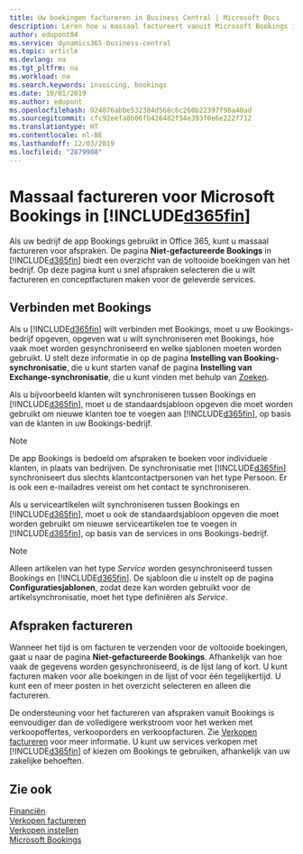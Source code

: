 ```yaml
---
title: Uw boekingen factureren in Business Central | Microsoft Docs
description: Leren hoe u massaal factureert vanuit Microsoft Bookings in Business Central.
author: edupont04
ms.service: dynamics365-business-central
ms.topic: article
ms.devlang: na
ms.tgt_pltfrm: na
ms.workload: na
ms.search.keywords: invoicing, bookings
ms.date: 10/01/2019
ms.author: edupont
ms.openlocfilehash: 924876abbe532384d568c6c260b22397f98a40ad
ms.sourcegitcommit: cfc92eefa8b06fb426482f54e393f0e6e222f712
ms.translationtype: HT
ms.contentlocale: nl-BE
ms.lasthandoff: 12/03/2019
ms.locfileid: "2879908"
---
```

# <a name="bulk-invoicing-for-microsoft-bookings-in-included365finincludesd365fin_mdmd"></a>Massaal factureren voor Microsoft Bookings in [!INCLUDE[d365fin](includes/d365fin_md.md)]
Als uw bedrijf de app Bookings gebruikt in Office 365, kunt u massaal factureren voor afspraken. De pagina **Niet-gefactureerde Bookings** in [!INCLUDE[d365fin](includes/d365fin_md.md)] biedt een overzicht van de voltooide boekingen van het bedrijf. Op deze pagina kunt u snel afspraken selecteren die u wilt factureren en conceptfacturen maken voor de geleverde services.  

## <a name="connect-to-bookings"></a>Verbinden met Bookings
Als u [!INCLUDE[d365fin](includes/d365fin_md.md)] wilt verbinden met Bookings, moet u uw Bookings-bedrijf opgeven, opgeven wat u wilt synchroniseren met Bookings, hoe vaak moet worden gesynchroniseerd en welke sjablonen moeten worden gebruikt. U stelt deze informatie in op de pagina **Instelling van Booking-synchronisatie**, die u kunt starten vanaf de pagina **Instelling van Exchange-synchronisatie**, die u kunt vinden met behulp van [Zoeken](ui-search.md).  

Als u bijvoorbeeld klanten wilt synchroniseren tussen Bookings en [!INCLUDE[d365fin](includes/d365fin_md.md)], moet u de standaardsjabloon opgeven die moet worden gebruikt om nieuwe klanten toe te voegen aan [!INCLUDE[d365fin](includes/d365fin_md.md)], op basis van de klanten in uw Bookings-bedrijf.  

> [!NOTE]
> De app Bookings is bedoeld om afspraken te boeken voor individuele klanten, in plaats van bedrijven. De synchronisatie met [!INCLUDE[d365fin](includes/d365fin_md.md)] synchroniseert dus slechts klantcontactpersonen van het type Persoon. Er is ook een e-mailadres vereist om het contact te synchroniseren.  

Als u serviceartikelen wilt synchroniseren tussen Bookings en [!INCLUDE[d365fin](includes/d365fin_md.md)], moet u ook de standaardsjabloon opgeven die moet worden gebruikt om nieuwe serviceartikelen toe te voegen in [!INCLUDE[d365fin](includes/d365fin_md.md)], op basis van de services in ons Bookings-bedrijf.  

> [!NOTE]
> Alleen artikelen van het type *Service* worden gesynchroniseerd tussen Bookings en [!INCLUDE[d365fin](includes/d365fin_md.md)]. De sjabloon die u instelt op de pagina **Configuratiesjablonen**, zodat deze kan worden gebruikt voor de artikelsynchronisatie, moet het type definiëren als *Service*.

## <a name="invoice-appointments"></a>Afspraken factureren
Wanneer het tijd is om facturen te verzenden voor de voltooide boekingen, gaat u naar de pagina **Niet-gefactureerde Bookings**. Afhankelijk van hoe vaak de gegevens worden gesynchroniseerd, is de lijst lang of kort. U kunt facturen maken voor alle boekingen in de lijst of voor één tegelijkertijd. U kunt een of meer posten in het overzicht selecteren en alleen die factureren.  

De ondersteuning voor het factureren van afspraken vanuit Bookings is eenvoudiger dan de volledigere werkstroom voor het werken met verkoopoffertes, verkooporders en verkoopfacturen. Zie [Verkopen factureren](sales-how-invoice-sales.md) voor meer informatie. U kunt uw services verkopen met [!INCLUDE[d365fin](includes/d365fin_md.md)] of kiezen om Bookings te gebruiken, afhankelijk van uw zakelijke behoeften.  

## <a name="see-also"></a>Zie ook
[Financiën](finance.md)  
[Verkopen factureren](sales-how-invoice-sales.md)  
[Verkopen instellen](sales-setup-sales.md)  
[Microsoft Bookings](https://products.office.com/business/scheduling-and-booking-app)  
